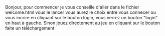 Bonjour, pour commencer je vous conseille d'aller dans le fichier welcome.html
vous le lancer
vous aurez le choix entre vous connecer ou vous incrire en cliquant sur le bouton login,
vous verrez un bouton "login" en haut à gauche.
Sinon jouez directement au jeu en cliquant sur le bouton 
faite un téléchargement
